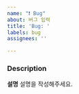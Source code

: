 ```yaml
---
name: "❗️ Bug"
about: 버그 입력
title: 'Bug: '
labels: bug
assignees: ''

---
```


### Description
**설명**
설명을 작성해주세요.
